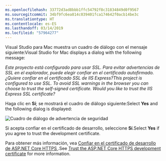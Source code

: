 ```yaml
---
ms.openlocfilehash: 33772d3ad8bbb1ffc54792f8c31834849d0f9567
ms.sourcegitcommit: 34bf9fc6ea814c039401fca174642f0acb14be3c
ms.translationtype: HT
ms.contentlocale: es-ES
ms.lasthandoff: 03/14/2019
ms.locfileid: "57964277"
---
```

<span data-ttu-id="9c2e5-101">Visual Studio para Mac muestra un cuadro de diálogo con el mensaje siguiente:</span><span class="sxs-lookup"><span data-stu-id="9c2e5-101">Visual Studio for Mac displays a dialog with the following message:</span></span>

<span data-ttu-id="9c2e5-102">*Este proyecto está configurado para usar SSL. Para evitar advertencias de SSL en el explorador, puede elegir confiar en el certificado autofirmado. ¿Quiere confiar en el certificado SSL de IIS Express?*</span><span class="sxs-lookup"><span data-stu-id="9c2e5-102">*This project is configured to use SSL. To avoid SSL warnings in the browser you can choose to trust the self-signed certificate. Would you like to trust the IIS Express SSL certificate?*</span></span>

<span data-ttu-id="9c2e5-103">Haga clic en **Sí**; se mostrará el cuadro de diálogo siguiente:</span><span class="sxs-lookup"><span data-stu-id="9c2e5-103">Select **Yes** and the following dialog is displayed:</span></span>

![Cuadro de diálogo de advertencia de seguridad](~/getting-started/_static/cert.png)

<span data-ttu-id="9c2e5-105">Si acepta confiar en el certificado de desarrollo, seleccione **Sí**.</span><span class="sxs-lookup"><span data-stu-id="9c2e5-105">Select **Yes** if you agree to trust the development certificate.</span></span>

<span data-ttu-id="9c2e5-106">Para obtener más información, vea [Confiar en el certificado de desarrollo de ASP.NET Core HTTPS ](xref:security/enforcing-ssl#trust-the-aspnet-core-https-development-certificate-on-windows-and-macos).</span><span class="sxs-lookup"><span data-stu-id="9c2e5-106">See [Trust the ASP.NET Core HTTPS development certificate](xref:security/enforcing-ssl#trust-the-aspnet-core-https-development-certificate-on-windows-and-macos) for more information.</span></span>